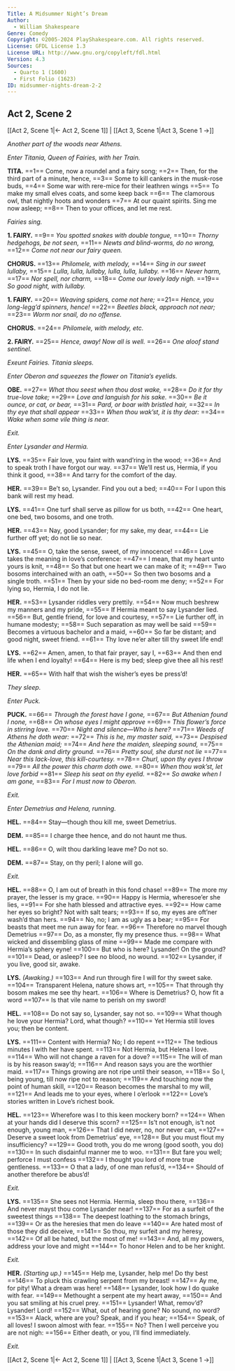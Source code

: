 ```yaml
---
Title: A Midsummer Night’s Dream
Author: 
  - William Shakespeare
Genre: Comedy
Copyright: ©2005-2024 PlayShakespeare.com. All rights reserved.
License: GFDL License 1.3
License URL: http://www.gnu.org/copyleft/fdl.html
Version: 4.3
Sources:
  - Quarto 1 (1600)
  - First Folio (1623)
ID: midsummer-nights-dream-2-2
---
```


## Act 2, Scene 2
[[Act 2, Scene 1|← Act 2, Scene 1]] | [[Act 3, Scene 1|Act 3, Scene 1 →]]

*Another part of the woods near Athens.*

*Enter Titania, Queen of Fairies, with her Train.*

**TITA.**
==1== Come, now a roundel and a fairy song;
==2== Then, for the third part of a minute, hence,
==3== Some to kill cankers in the musk-rose buds,
==4== Some war with rere-mice for their leathren wings
==5== To make my small elves coats, and some keep back
==6== The clamorous owl, that nightly hoots and wonders
==7== At our quaint spirits. Sing me now asleep;
==8== Then to your offices, and let me rest.

*Fairies sing.*

**1. FAIRY.**
==9== *You spotted snakes with double tongue,*
==10== *Thorny hedgehogs, be not seen,*
==11== *Newts and blind-worms, do no wrong,*
==12== *Come not near our fairy queen.*

**CHORUS.**
==13== *Philomele, with melody,*
==14== *Sing in our sweet lullaby,*
==15== *Lulla, lulla, lullaby, lulla, lulla, lullaby.*
==16== *Never harm,*
==17== *Nor spell, nor charm,*
==18== *Come our lovely lady nigh.*
==19== *So good night, with lullaby.*

**1. FAIRY.**
==20== *Weaving spiders, come not here;*
==21== *Hence, you long-legg’d spinners, hence!*
==22== *Beetles black, approach not near;*
==23== *Worm nor snail, do no offense.*

**CHORUS.**
==24== *Philomele, with melody, etc.*

**2. FAIRY.**
==25== *Hence, away! Now all is well.*
==26== *One aloof stand sentinel.*

*Exeunt Fairies. Titania sleeps.*

*Enter Oberon and squeezes the flower on Titania’s eyelids.*

**OBE.**
==27== *What thou seest when thou dost wake,*
==28== *Do it for thy true-love take;*
==29== *Love and languish for his sake.*
==30== *Be it ounce, or cat, or bear,*
==31== *Pard, or boar with bristled hair,*
==32== *In thy eye that shall appear*
==33== *When thou wak’st, it is thy dear:*
==34== *Wake when some vile thing is near.*

*Exit.*

*Enter Lysander and Hermia.*

**LYS.**
==35== Fair love, you faint with wand’ring in the wood;
==36== And to speak troth I have forgot our way.
==37== We’ll rest us, Hermia, if you think it good,
==38== And tarry for the comfort of the day.

**HER.**
==39== Be’t so, Lysander. Find you out a bed;
==40== For I upon this bank will rest my head.

**LYS.**
==41== One turf shall serve as pillow for us both,
==42== One heart, one bed, two bosoms, and one troth.

**HER.**
==43== Nay, good Lysander; for my sake, my dear,
==44== Lie further off yet; do not lie so near.

**LYS.**
==45== O, take the sense, sweet, of my innocence!
==46== Love takes the meaning in love’s conference:
==47== I mean, that my heart unto yours is knit,
==48== So that but one heart we can make of it;
==49== Two bosoms interchained with an oath,
==50== So then two bosoms and a single troth.
==51== Then by your side no bed-room me deny;
==52== For lying so, Hermia, I do not lie.

**HER.**
==53== Lysander riddles very prettily.
==54== Now much beshrew my manners and my pride,
==55== If Hermia meant to say Lysander lied.
==56== But, gentle friend, for love and courtesy,
==57== Lie further off, in humane modesty;
==58== Such separation as may well be said
==59== Becomes a virtuous bachelor and a maid,
==60== So far be distant; and good night, sweet friend.
==61== Thy love ne’er alter till thy sweet life end!

**LYS.**
==62== Amen, amen, to that fair prayer, say I,
==63== And then end life when I end loyalty!
==64== Here is my bed; sleep give thee all his rest!

**HER.**
==65== With half that wish the wisher’s eyes be press’d!

*They sleep.*

*Enter Puck.*

**PUCK.**
==66== *Through the forest have I gone,*
==67== *But Athenian found I none,*
==68== *On whose eyes I might approve*
==69== *This flower’s force in stirring love.*
==70== *Night and silence—Who is here?*
==71== *Weeds of Athens he doth wear:*
==72== *This is he, my master said,*
==73== *Despised the Athenian maid;*
==74== *And here the maiden, sleeping sound,*
==75== *On the dank and dirty ground.*
==76== *Pretty soul, she durst not lie*
==77== *Near this lack-love, this kill-courtesy.*
==78== *Churl, upon thy eyes I throw*
==79== *All the power this charm doth owe.*
==80== *When thou wak’st, let love forbid*
==81== *Sleep his seat on thy eyelid.*
==82== *So awake when I am gone,*
==83== *For I must now to Oberon.*

*Exit.*

*Enter Demetrius and Helena, running.*

**HEL.**
==84== Stay—though thou kill me, sweet Demetrius.

**DEM.**
==85== I charge thee hence, and do not haunt me thus.

**HEL.**
==86== O, wilt thou darkling leave me? Do not so.

**DEM.**
==87== Stay, on thy peril; I alone will go.

*Exit.*

**HEL.**
==88== O, I am out of breath in this fond chase!
==89== The more my prayer, the lesser is my grace.
==90== Happy is Hermia, wheresoe’er she lies,
==91== For she hath blessed and attractive eyes.
==92== How came her eyes so bright? Not with salt tears;
==93== If so, my eyes are oft’ner wash’d than hers.
==94== No, no; I am as ugly as a bear;
==95== For beasts that meet me run away for fear.
==96== Therefore no marvel though Demetrius
==97== Do, as a monster, fly my presence thus.
==98== What wicked and dissembling glass of mine
==99== Made me compare with Hermia’s sphery eyne!
==100== But who is here? Lysander! On the ground?
==101== Dead, or asleep? I see no blood, no wound.
==102== Lysander, if you live, good sir, awake.

**LYS.**
*(Awaking.)*
==103== And run through fire I will for thy sweet sake.
==104== Transparent Helena, nature shows art,
==105== That through thy bosom makes me see thy heart.
==106== Where is Demetrius? O, how fit a word
==107== Is that vile name to perish on my sword!

**HEL.**
==108== Do not say so, Lysander, say not so.
==109== What though he love your Hermia? Lord, what though?
==110== Yet Hermia still loves you; then be content.

**LYS.**
==111== Content with Hermia? No; I do repent
==112== The tedious minutes I with her have spent.
==113== Not Hermia, but Helena I love.
==114== Who will not change a raven for a dove?
==115== The will of man is by his reason sway’d;
==116== And reason says you are the worthier maid.
==117== Things growing are not ripe until their season,
==118== So I, being young, till now ripe not to reason;
==119== And touching now the point of human skill,
==120== Reason becomes the marshal to my will,
==121== And leads me to your eyes, where I o’erlook
==122== Love’s stories written in Love’s richest book.

**HEL.**
==123== Wherefore was I to this keen mockery born?
==124== When at your hands did I deserve this scorn?
==125== Is’t not enough, is’t not enough, young man,
==126== That I did never, no, nor never can,
==127== Deserve a sweet look from Demetrius’ eye,
==128== But you must flout my insufficiency?
==129== Good troth, you do me wrong (good sooth, you do) 
==130== In such disdainful manner me to woo.
==131== But fare you well; perforce I must confess
==132== I thought you lord of more true gentleness.
==133== O that a lady, of one man refus’d,
==134== Should of another therefore be abus’d!

*Exit.*

**LYS.**
==135== She sees not Hermia. Hermia, sleep thou there,
==136== And never mayst thou come Lysander near!
==137== For as a surfeit of the sweetest things
==138== The deepest loathing to the stomach brings,
==139== Or as the heresies that men do leave
==140== Are hated most of those they did deceive,
==141== So thou, my surfeit and my heresy,
==142== Of all be hated, but the most of me!
==143== And, all my powers, address your love and might
==144== To honor Helen and to be her knight.

*Exit.*

**HER.**
*(Starting up.)*
==145== Help me, Lysander, help me! Do thy best
==146== To pluck this crawling serpent from my breast!
==147== Ay me, for pity! What a dream was here!
==148== Lysander, look how I do quake with fear.
==149== Methought a serpent ate my heart away,
==150== And you sat smiling at his cruel prey.
==151== Lysander! What, remov’d? Lysander! Lord!
==152== What, out of hearing gone? No sound, no word?
==153== Alack, where are you? Speak, and if you hear;
==154== Speak, of all loves! I swoon almost with fear.
==155== No? Then I well perceive you are not nigh:
==156== Either death, or you, I’ll find immediately.

*Exit.*

[[Act 2, Scene 1|← Act 2, Scene 1]] | [[Act 3, Scene 1|Act 3, Scene 1 →]]